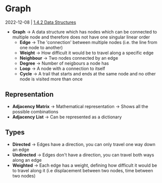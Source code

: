 # Graph
2022-12-08 | [1.4.2 Data Structures](1.4.2%20Data%20Structures.md)

- **Graph** -> A data structure which has nodes which can be connected to multiple node and therefore does not have one singular linear order
	- **Edge** -> The 'connection' between multiple nodes (i.e. the line from one node to another)
	- **Weight** -> How difficult it would be to travel along a specific edge
	- **Neighbour** -> Two nodes connected by an edge
	- **Degree** -> Number of neigbours a node has
	- **Loop** -> A node with a connection to itself
	- **Cycle** -> A trail that starts and ends at the same node and no other node is visited more than once

## Representation
- **Adjacency Matrix** -> Mathematical representation -> Shows all the possible combinations
- **Adjacency List** -> Can be represented as a dictionary

## Types
- **Directed** -> Edges have a direction, you can only travel one way down an edge
- **Undirected** -> Edges don't have a direction, you can travel both ways along an edge
- **Weighted** -> Each edge has a weight, defining how difficult it would be to travel along it (i.e displacement between two nodes, time between two nodes)

